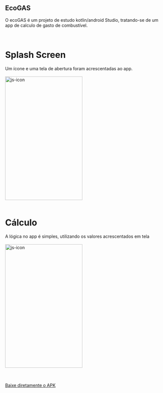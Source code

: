 ## EcoGAS

O ecoGAS é um projeto de estudo kotlin/android Studio, tratando-se de um app de calculo de gasto de combustível.<br>

<div style="display: inline_block"><br>
<h1 >Splash Screen </h1>
  <a>
    Um ícone e uma tela de abertura foram acrescentadas ao app.<br><br>
<img align="center" height="400" width="250" alt="js-icon"  src="https://user-images.githubusercontent.com/49276562/202879915-d2ed5291-de99-4f4c-ae75-c674b898235d.gif">
  </a>
  
  <div style="display: inline_block"><br>
<h1 >Cálculo </h1>
  <a>
    A lógica no app é simples, utilizando os valores acrescentados em tela<br><br>
<img align="center" height="400" width="250" alt="js-icon"  src="https://user-images.githubusercontent.com/49276562/202880025-a9f10f6d-d869-41f7-b579-cd836642feb3.gif">
  </a>
  
 
    
 <br><br>
<a href = "https://github.com/rodolfq/EcoGAS/blob/master/ecoGAS.apk">
  Baixe diretamente o APK
  </a>
      
    
    
